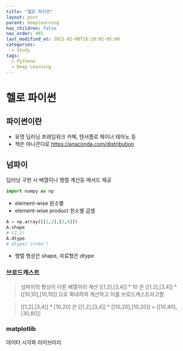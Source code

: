 ```yaml
---
title: "헬로 파이썬"
layout: post
parent: deeplearning
has_children: false
nav_order: 401
last_modified_at: 2021-02-08T16:20:02-05:00
categories:
  - Study
tags:
  - Pythone
  - Deep Learning
---
```



# 헬로 파이썬

## 파이썬이란
- 유명 딥러닝 프레임워크 카페, 텐서플로 체이너 테아노 등
- 책은 아나콘다로 https://anaconda.com/distribution

## 넘파이

딥러닝 구현 시 배열이나 행렬 계산등 메서드 제공

```py
import numpy as np
```
- element-wise 원소별
- element-wise product 원소별 곱셈

```python
A = np.array([[1,2],[3,4]])
A.shape
# (2,2)
A.dtype
# dtype('int64')
```

- 행렬 형상은 shape, 자료형은 dtype

### 브로드캐스트

> 넘파이의 형상이 다른 배열끼리 계산 [[1,2],[3,4]] * 10 은 [[1,2],[3,4]] * [[10,10],[10,10]] 으로 확대하여 계산하고 이를 브로드캐스트라고함

> [[1,2],[3,4]] * [10,20] 은 [[1,2],[3,4]] * [[10,20],[10,20]] = [[10,40],[30,80]]

### matplotlib

데이터 시각화 라이브러리